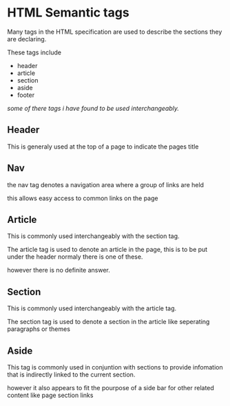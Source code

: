# HTML Semantic tags

Many tags in the HTML specification are used to describe the sections they are declaring.

These tags include 
 * header
 * article
 * section
 * aside
 * footer

*some of there tags i have found to be used interchangeably.*

## Header

This is generaly used at the top of a page to indicate the pages title

## Nav

the nav tag denotes a navigation area where a group of links are held

this allows easy access to common links on the page

## Article

This is commonly used interchangeably with the section tag.

The article tag is used to denote an article in the page, this is to be put under the header normaly there is one of these.

however there is no definite answer. 

## Section

This is commonly used interchangeably with the article tag.

The section tag is used to denote a section in the article like seperating paragraphs or themes

## Aside

This tag is commonly used in conjuntion with sections to provide infomation that is indirectly linked to the current section.

however it also appears to fit the pourpose of a side bar for other related content like page section links
